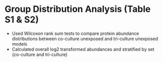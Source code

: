 # Group Distribution Analysis (Table S1 & S2) 

- Used Wilcoxon rank sum tests to compare protein abundance distributions between co-culture unexposed and tri-culture unexposed models 
- Calculated overall log2 transformed abundances and stratified by set (co-culture and tri-culture)
